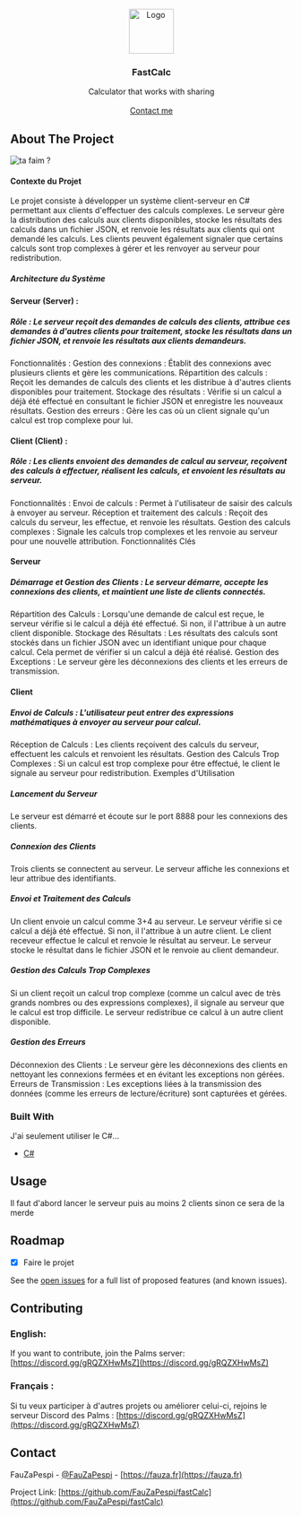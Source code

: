 
<br/>
<div align="center">
<a href="https://github.com/ShaanCoding/ReadME-Generator">
<img src="https://cdn.discordapp.com/attachments/1180334194329649212/1273971201919815791/icons8-erreur-de-calcul-64.png?ex=66c08da3&is=66bf3c23&hm=11395c847b0f2d45aafd6b67a62e0d8a18a74ff142fddc595b381ac4189309d3&" alt="Logo" width="80" height="80">
</a>
<h3 align="center">FastCalc</h3>
<p align="center">
Calculator that works with sharing

<br/>
<br/>
<a href="https://discord.com/users/1172167256470474775">Contact me</a>  


</p>
</div>

## About The Project

![ta faim ?](https://c4.wallpaperflare.com/wallpaper/439/731/824/anime-girls-hatsune-miku-moon-night-wallpaper-preview.jpg)

#### Contexte du Projet
Le projet consiste à développer un système client-serveur en C# permettant aux clients d'effectuer des calculs complexes. Le serveur gère la distribution des calculs aux clients disponibles, stocke les résultats des calculs dans un fichier JSON, et renvoie les résultats aux clients qui ont demandé les calculs. Les clients peuvent également signaler que certains calculs sont trop complexes à gérer et les renvoyer au serveur pour redistribution.

##### Architecture du Système

#### Serveur (Server) :

##### Rôle : Le serveur reçoit des demandes de calculs des clients, attribue ces demandes à d'autres clients pour traitement, stocke les résultats dans un fichier JSON, et renvoie les résultats aux clients demandeurs.
Fonctionnalités :
Gestion des connexions : Établit des connexions avec plusieurs clients et gère les communications.
Répartition des calculs : Reçoit les demandes de calculs des clients et les distribue à d'autres clients disponibles pour traitement.
Stockage des résultats : Vérifie si un calcul a déjà été effectué en consultant le fichier JSON et enregistre les nouveaux résultats.
Gestion des erreurs : Gère les cas où un client signale qu'un calcul est trop complexe pour lui.

#### Client (Client) :

##### Rôle : Les clients envoient des demandes de calcul au serveur, reçoivent des calculs à effectuer, réalisent les calculs, et envoient les résultats au serveur.
Fonctionnalités :
Envoi de calculs : Permet à l'utilisateur de saisir des calculs à envoyer au serveur.
Réception et traitement des calculs : Reçoit des calculs du serveur, les effectue, et renvoie les résultats.
Gestion des calculs complexes : Signale les calculs trop complexes et les renvoie au serveur pour une nouvelle attribution.
Fonctionnalités Clés
#### Serveur

##### Démarrage et Gestion des Clients : Le serveur démarre, accepte les connexions des clients, et maintient une liste de clients connectés.
Répartition des Calculs : Lorsqu'une demande de calcul est reçue, le serveur vérifie si le calcul a déjà été effectué. Si non, il l'attribue à un autre client disponible.
Stockage des Résultats : Les résultats des calculs sont stockés dans un fichier JSON avec un identifiant unique pour chaque calcul. Cela permet de vérifier si un calcul a déjà été réalisé.
Gestion des Exceptions : Le serveur gère les déconnexions des clients et les erreurs de transmission.
#### Client

##### Envoi de Calculs : L'utilisateur peut entrer des expressions mathématiques à envoyer au serveur pour calcul.
Réception de Calculs : Les clients reçoivent des calculs du serveur, effectuent les calculs et renvoient les résultats.
Gestion des Calculs Trop Complexes : Si un calcul est trop complexe pour être effectué, le client le signale au serveur pour redistribution.
Exemples d'Utilisation
##### Lancement du Serveur

Le serveur est démarré et écoute sur le port 8888 pour les connexions des clients.
##### Connexion des Clients

Trois clients se connectent au serveur. Le serveur affiche les connexions et leur attribue des identifiants.
##### Envoi et Traitement des Calculs

Un client envoie un calcul comme 3+4 au serveur.
Le serveur vérifie si ce calcul a déjà été effectué. Si non, il l'attribue à un autre client.
Le client receveur effectue le calcul et renvoie le résultat au serveur.
Le serveur stocke le résultat dans le fichier JSON et le renvoie au client demandeur.
##### Gestion des Calculs Trop Complexes

Si un client reçoit un calcul trop complexe (comme un calcul avec de très grands nombres ou des expressions complexes), il signale au serveur que le calcul est trop difficile.
Le serveur redistribue ce calcul à un autre client disponible.
##### Gestion des Erreurs
Déconnexion des Clients : Le serveur gère les déconnexions des clients en nettoyant les connexions fermées et en évitant les exceptions non gérées.
Erreurs de Transmission : Les exceptions liées à la transmission des données (comme les erreurs de lecture/écriture) sont capturées et gérées.
### Built With

J'ai seulement utiliser le C#...

- [C#](https://learn.microsoft.com/en-us/dotnet/csharp/)
## Usage

Il faut d'abord lancer le serveur puis au moins 2 clients sinon ce sera de la merde
## Roadmap

- [x] Faire le projet

See the [open issues](https://discord.com/users/1172167256470474775) for a full list of proposed features (and known issues).
## Contributing

### English:
If you want to contribute, join the Palms server: [https://discord.gg/gRQZXHwMsZ](https://discord.gg/gRQZXHwMsZ)

### Français :
Si tu veux participer à d'autres projets ou améliorer celui-ci, rejoins le serveur Discord des Palms : [https://discord.gg/gRQZXHwMsZ](https://discord.gg/gRQZXHwMsZ)
## Contact

FauZaPespi - [@FauZaPespi](https://discord.com/users/1172167256470474775) - [https://fauza.fr](https://fauza.fr)

Project Link: [https://github.com/FauZaPespi/fastCalc](https://github.com/FauZaPespi/fastCalc)
